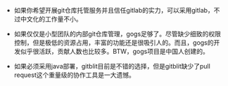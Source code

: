 * 如果你希望开展git仓库托管服务并且信任gitlab的实力，可以采用gitlab，不过中文化的工作量不小。
* 如果仅仅是小型团队的内部git仓库管理，gogs足够了。尽管缺少细致的权限控制，但是极低的资源占用，丰富的功能还是很吸引人的。而且，gogs的开发似乎很活跃，贡献人数也比较多。BTW，gogs项目是中国人创建的。






* 如果必须采用java部署，gitblit目前是不错的选择，但是gitblit缺少了pull request这个重量级的协作工具是一大遗憾。
